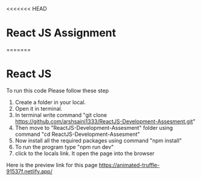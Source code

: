 <<<<<<< HEAD
# React JS Assignment
=======
# React JS 

To run this code Please follow these step
1. Create a folder in your local.
2. Open it in terminal.
3. In terminal write command "git clone https://github.com/arshsaini1333/ReactJS-Development-Assesment.git"
4. Then move to "ReactJS-Development-Assesment" folder using command "cd ReactJS-Development-Assesment"
5. Now install all the required packages using command "npm install"
6. To run the program type "npm run dev"
7. click to the locals link. It open the page into the browser

Here is the preview link for this page
https://animated-truffle-91537f.netlify.app/
